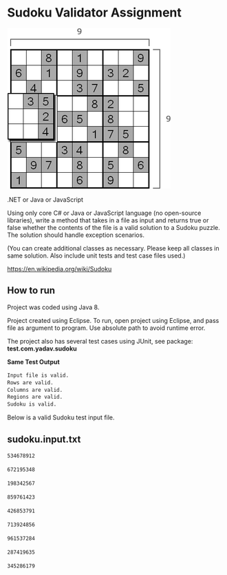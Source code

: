 # Sudoku Validator Assignment

![Sudoku Matrix image](images/sudoku-matrix.gif)

.NET or Java or JavaScript

Using only core C# or Java or JavaScript language (no open-source libraries), write a method that takes in a file as input and returns true or false whether the contents of the file is a valid solution to a Sudoku puzzle. The solution should handle exception scenarios.

(You can create additional classes as necessary. Please keep all classes in same solution. Also include unit tests and test case files used.)

https://en.wikipedia.org/wiki/Sudoku

## How to run

Project was coded using Java 8.

Project created using Eclipse. To run, open project using Eclipse, and pass file as argument to program. Use absolute path to avoid runtime error.

The project also has several test cases using JUnit, see package: __test.com.yadav.sudoku__

__Same Test Output__

```sh
Input file is valid.
Rows are valid.
Columns are valid.
Regions are valid.
Sudoku is valid.
```

Below is a valid Sudoku test input file.

## sudoku.input.txt

```pre
534678912

672195348

198342567

859761423

426853791

713924856

961537284

287419635

345286179
```
